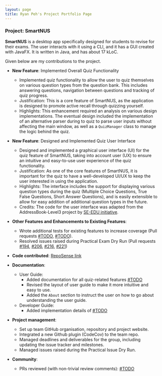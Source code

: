 ```yaml
---
layout: page
title: Ryan Peh's Project Portfolio Page
---
```


### Project: SmartNUS

**SmartNUS** is a desktop app specifically designed for students to revise for their exams. The user interacts with it using a CLI, and it has a GUI created with JavaFX. It is written in Java, and has about 17 kLoC.

Given below are my contributions to the project.

* **New Feature**: Implemented Overall Quiz Functionality
  * Implemented quiz functionality to allow the user to quiz themselves on various question types from the question bank. This includes answering questions, navigation between questions and tracking of quiz progress.
  * Justification: This is a core feature of SmartNUS, as the application is designed to promote active recall through quizzing yourself.
  * Highlights: This enhancement required an analysis on various design implementations. The eventual design included the implementation of an alternative parser during to quiz to parse user inputs without affecting the main window, as well as a `QuizManager` class to manage the logic behind the quiz.


* **New Feature**: Designed and Implemented Quiz User Interface
  * Designed and implemented a graphical user interface (UI) for the quiz feature of SmartNUS, taking into account user (UX) to ensure an intuitive and easy-to-use user experience of the quiz functionality.
  * Justification: As one of the core features of SmartNUS, it is important for the quiz to have a well-developed UI/UX to keep the user interested in using the application.
  * Highlights: The interface includes the support for displaying various question types during the quiz (Multiple Choice Questions, True False Questions, Short Answer Questions), and is easily extensible to allow for easy addition of additional question types in the future.
  * Credits: The code for the user interface was adapted from the AddressBook-Level3 project by [SE-EDU initiative](https://se-education.org).


* **Other Features and Enhancements to Existing Features**:
  * Wrote additional tests for existing features to increase coverage (Pull requests [\#TODO](), [\#TODO]()).
  * Resolved issues raised during Practical Exam Dry Run (Pull requests [\#194](https://github.com/AY2122S1-CS2103T-F12-1/tp/pull/194), [\#206](https://github.com/AY2122S1-CS2103T-F12-1/tp/pull/206), [\#216](https://github.com/AY2122S1-CS2103T-F12-1/tp/pull/216), [\#221](https://github.com/AY2122S1-CS2103T-F12-1/tp/pull/221))


* **Code contributed**: [RepoSense link](https://nus-cs2103-ay2122s1.github.io/tp-dashboard/#breakdown=true&search=ryanpeh)


* **Documentation**:
  * User Guide:
    * Added documentation for all quiz-related features [\#TODO]()
    * Revised the layout of user guide to make it more intuitive and easy to use.
    * Added the `About` section to instruct the user on how to go about understanding the user guide.
  * Developer Guide:
    * Added implementation details of [\#TODO]()

* **Project management**:
  * Set up team GitHub organisation, repository and project website.
  * Integrated a new Github plugin (CodeCov) to the team repo.
  * Managed deadlines and deliverables for the group, including updating the issue tracker and milestones.
  * Managed issues raised during the Practical Issue Dry Run.

* **Community**:
  * PRs reviewed (with non-trivial review comments): [\#TODO]()
  
